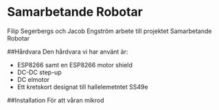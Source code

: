 # Samarbetande Robotar
 Filip Segerbergs och Jacob Engström arbete till projektet Samarbetande Robotar

##Hårdvara
Den hårdvara vi har använt är:
- ESP8266 samt en ESP8266 motor shield
- DC-DC step-up
- DC elmotor
- Ett kretskort designat till hallelemetntet SS49e

##Installation
För att våran mikrod